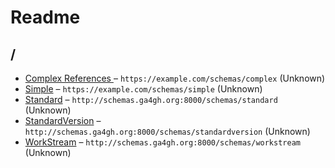 # Readme

## /

- [Complex References ](./complex.schema.md) – `https://example.com/schemas/complex` (Unknown)
- [Simple](./simple.schema.md) – `https://example.com/schemas/simple` (Unknown)
- [Standard](./standard.schema.md) – `http://schemas.ga4gh.org:8000/schemas/standard` (Unknown)
- [StandardVersion](./standardversion.schema.md) – `http://schemas.ga4gh.org:8000/schemas/standardversion` (Unknown)
- [WorkStream](./workstream.schema.md) – `http://schemas.ga4gh.org:8000/schemas/workstream` (Unknown)
